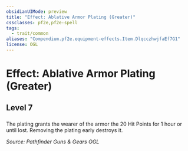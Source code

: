 ```yaml
---
obsidianUIMode: preview
title: "Effect: Ablative Armor Plating (Greater)"
cssclasses: pf2e,pf2e-spell
tags:
  - trait/common
aliases: "Compendium.pf2e.equipment-effects.Item.DlqcczhwjfaEf7G1"
license: OGL
---
```

# Effect: Ablative Armor Plating (Greater)
## Level 7
### 






The plating grants the wearer of the armor the 20 Hit Points for 1 hour or until lost. Removing the plating early destroys it.

*Source: Pathfinder Guns & Gears*
*OGL*